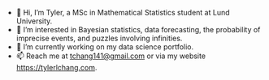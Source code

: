 - 👋 Hi, I’m Tyler, a MSc in Mathematical Statistics student at Lund University.
- 👀 I’m interested in Bayesian statistics, data forecasting, the probability of imprecise events, and puzzles involving infinities.
- 🌱 I’m currently working on my data science portfolio.
- 📫 Reach me at tchang141@gmail.com or via my website https://tylerlchang.com.

<!---
tchang343/tchang343 is a ✨ special ✨ repository because its `README.md` (this file) appears on your GitHub profile.
You can click the Preview link to take a look at your changes.
--->
